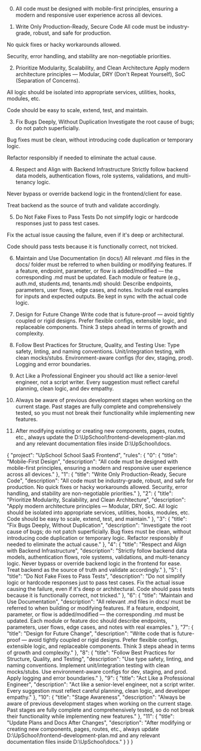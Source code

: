 0. All code must be designed with mobile-first principles, ensuring a modern and responsive user experience across all devices.

1. Write Only Production-Ready, Secure Code
All code must be industry-grade, robust, and safe for production.

No quick fixes or hacky workarounds allowed.

Security, error handling, and stability are non-negotiable priorities.

2. Prioritize Modularity, Scalability, and Clean Architecture
Apply modern architecture principles — Modular, DRY (Don't Repeat Yourself), SoC (Separation of Concerns).

All logic should be isolated into appropriate services, utilities, hooks, modules, etc.

Code should be easy to scale, extend, test, and maintain.

3. Fix Bugs Deeply, Without Duplication
Investigate the root cause of bugs; do not patch superficially.

Bug fixes must be clean, without introducing code duplication or temporary logic.

Refactor responsibly if needed to eliminate the actual cause.

4. Respect and Align with Backend Infrastructure
Strictly follow backend data models, authentication flows, role systems, validations, and multi-tenancy logic.

Never bypass or override backend logic in the frontend/client for ease.

Treat backend as the source of truth and validate accordingly.

5. Do Not Fake Fixes to Pass Tests
Do not simplify logic or hardcode responses just to pass test cases.

Fix the actual issue causing the failure, even if it's deep or architectural.

Code should pass tests because it is functionally correct, not tricked.

6. Maintain and Use Documentation (in docs/)
All relevant .md files in the docs/ folder must be referred to when building or modifying features.
If a feature, endpoint, parameter, or flow is added/modified — the corresponding .md must be updated.
Each module or feature (e.g., auth.md, students.md, tenants.md) should:
Describe endpoints, parameters, user flows, edge cases, and notes.
Include real examples for inputs and expected outputs.
Be kept in sync with the actual code logic.

7. Design for Future Change
Write code that is future-proof — avoid tightly coupled or rigid designs.
Prefer flexible configs, extensible logic, and replaceable components.
Think 3 steps ahead in terms of growth and complexity.
8. Follow Best Practices for Structure, Quality, and Testing
Use:
Type safety, linting, and naming conventions.
Unit/integration testing, with clean mocks/stubs.
Environment-aware configs (for dev, staging, prod).
Logging and error boundaries.

9. Act Like a Professional Engineer
you should act like a senior-level engineer, not a script writer.
Every suggestion must reflect careful planning, clean logic, and dev empathy.
10. Always be aware of previous development stages when working on the current stage. Past stages are fully complete and comprehensively tested, so you must not break their functionality while implementing new features.
11. After modifying existing or creating new components, pages, routes, etc., always update the D:\UpSchool\frontend-development-plan.md and any relevant documentation files inside D:\UpSchool\docs.

{
  "project": "UpSchool School SaaS Frontend",
  "rules": {
    "0": {
      "title": "Mobile-First Design",
      "description": "All code must be designed with mobile-first principles, ensuring a modern and responsive user experience across all devices."
    },
    "1": {
      "title": "Write Only Production-Ready, Secure Code",
      "description": "All code must be industry-grade, robust, and safe for production. No quick fixes or hacky workarounds allowed. Security, error handling, and stability are non-negotiable priorities."
    },
    "2": {
      "title": "Prioritize Modularity, Scalability, and Clean Architecture",
      "description": "Apply modern architecture principles — Modular, DRY, SoC. All logic should be isolated into appropriate services, utilities, hooks, modules, etc. Code should be easy to scale, extend, test, and maintain."
    },
    "3": {
      "title": "Fix Bugs Deeply, Without Duplication",
      "description": "Investigate the root cause of bugs; do not patch superficially. Bug fixes must be clean, without introducing code duplication or temporary logic. Refactor responsibly if needed to eliminate the actual cause."
    },
    "4": {
      "title": "Respect and Align with Backend Infrastructure",
      "description": "Strictly follow backend data models, authentication flows, role systems, validations, and multi-tenancy logic. Never bypass or override backend logic in the frontend for ease. Treat backend as the source of truth and validate accordingly."
    },
    "5": {
      "title": "Do Not Fake Fixes to Pass Tests",
      "description": "Do not simplify logic or hardcode responses just to pass test cases. Fix the actual issue causing the failure, even if it's deep or architectural. Code should pass tests because it is functionally correct, not tricked."
    },
    "6": {
      "title": "Maintain and Use Documentation",
      "description": "All relevant .md files in docs/ must be referred to when building or modifying features. If a feature, endpoint, parameter, or flow is added/modified — the corresponding .md must be updated. Each module or feature doc should describe endpoints, parameters, user flows, edge cases, and notes with real examples."
    },
    "7": {
      "title": "Design for Future Change",
      "description": "Write code that is future-proof — avoid tightly coupled or rigid designs. Prefer flexible configs, extensible logic, and replaceable components. Think 3 steps ahead in terms of growth and complexity."
    },
    "8": {
      "title": "Follow Best Practices for Structure, Quality, and Testing",
      "description": "Use type safety, linting, and naming conventions. Implement unit/integration testing with clean mocks/stubs. Use environment-aware configs for dev, staging, and prod. Apply logging and error boundaries."
    },
    "9": {
      "title": "Act Like a Professional Engineer",
      "description": "Act like a senior-level engineer, not a script writer. Every suggestion must reflect careful planning, clean logic, and developer empathy."
    },
    "10": {
      "title": "Stage Awareness",
      "description": "Always be aware of previous development stages when working on the current stage. Past stages are fully complete and comprehensively tested, so do not break their functionality while implementing new features."
    },
    "11": {
      "title": "Update Plans and Docs After Changes",
      "description": "After modifying or creating new components, pages, routes, etc., always update D:\\UpSchool\\frontend-development-plan.md and any relevant documentation files inside D:\\UpSchool\\docs."
    }
  }
}
